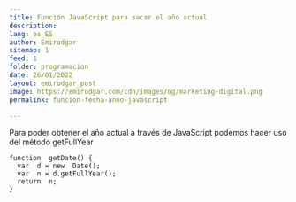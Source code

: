 ```yaml
---
title: Función JavaScript para sacar el año actual
description: 
lang: es_ES
author: Emirodgar
sitemap: 1
feed: 1
folder: programacion
date: 26/01/2022
layout: emirodgar_post
image: https://emirodgar.com/cdn/images/og/marketing-digital.png
permalink: funcion-fecha-anno-javascript

---
```


Para poder obtener el año actual a través de JavaScript podemos hacer uso del método getFullYear

    function  getDate() {
      var  d = new  Date();
      var  n = d.getFullYear();
      return  n;
    }

<!--stackedit_data:
eyJoaXN0b3J5IjpbLTk4MjIyNzA3N119
-->